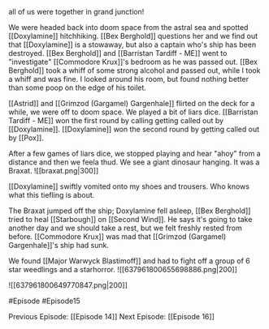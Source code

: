all of us were together in grand junction!

We were headed back into doom space from the astral sea and spotted [[Doxylamine]] hitchhiking. [[Bex Berghold]] questions her and we find  out that [[Doxylamine]] is a stowaway, but also a captain who's ship has been destroyed. [[Bex Berghold]] and [[Barristan Tardiff - ME]] went to "investigate" [[Commodore Krux]]'s bedroom as he was passed out. [[Bex Berghold]] took a whiff of some strong alcohol and passed out, while I took a whiff and was fine. I looked around his room, but found nothing better than some poop on the edge of his toilet. 

[[Astrid]] and [[Grimzod (Gargamel) Gargenhale]] flirted on the deck for a while, we were off to doom space. We played a bit of liars dice. [[Barristan Tardiff - ME]] won the first round by calling getting called out by [[Doxylamine]]. [[Doxylamine]] won the second round by getting called out by [[Pox]].

After a few games of liars dice, we stopped playing and hear "ahoy" from a distance and then we feela thud. We see a giant dinosaur hanging. It was a Braxat.
![[braxat.png|300]]

[[Doxylamine]] swiftly vomited onto my shoes and trousers. Who knows what this tiefling is about.

The Braxat jumped off the ship; Doxylamine fell asleep, [[Bex Berghold]] tried to heal [[Starbough]] on [[Second Wind]]. He says it's going to take another day and we should take a rest, but we felt freshly rested from before. [[Commodore Krux]] was mad that [[Grimzod (Gargamel) Gargenhale]]'s ship had sunk. 

We found [[Major Warwyck Blastimoff]] and had to fight off a group of 6 star weedlings and a starhorror.
![[637961800655698886.png|200]]

![[637961800649770847.png|200]]

#Episode #Episode15

Previous Episode: [[Episode 14]]
Next Episode: [[Episode 16]]